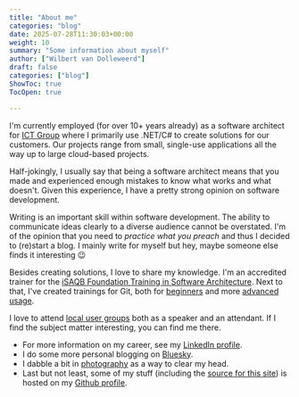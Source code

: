 ```yaml
---
title: "About me"
categories: "blog"
date: 2025-07-28T11:30:03+00:00
weight: 10
summary: "Some information about myself"
author: ["Wilbert van Dolleweerd"]
draft: false
categories: ["blog"]
ShowToc: true
TocOpen: true

---
```

I'm currently employed (for over 10+ years already) as a software architect for [ICT Group](https://www.ict.eu/nl) where 
I primarily use .NET/C# to create solutions for our customers. Our projects range from small, single-use applications all the way 
up to large cloud-based projects.

Half-jokingly, I usually say that being a software architect means that you made and experienced enough mistakes to know 
what works and what doesn't. Given this experience, I have a pretty strong opinion on software development.

Writing is an important skill within software development. The ability to communicate ideas clearly to a diverse audience cannot be overstated.
I'm of the opinion that you need to *practice what you preach* and thus I decided to (re)start a blog. I mainly write for myself but hey, maybe 
someone else finds it interesting :wink:

Besides creating solutions, I love to share my knowledge. I'm an accredited trainer for the 
[iSAQB Foundation Training in Software Architecture](https://www.isaqb.org/certifications/cpsa-certifications/cpsa-foundation-level/).
Next to that, I've created trainings for Git, both for [beginners](https://github.com/WilbertOnGithub/GitTraining_Beginners) and more 
[advanced usage](https://github.com/WilbertOnGithub/GitTraining_Advanced).

I love to attend [local user groups](https://www.meetup.com/nl-NL/nimma-codes-meetup-group/) both as a speaker and an attendant. If I find the 
subject matter interesting, you can find me there.

- For more information on my career, see my [LinkedIn profile](https://www.linkedin.com/in/wilbertvandolleweerd).
- I do some more personal blogging on [Bluesky](https://bsky.app/profile/weeveedee.bsky.social).
- I dabble a bit in [photography](https://www.flickr.com/photos/wilbertvandolleweerd/) as a way to clear my head.
- Last but not least, some of my stuff (including the [source for this site](https://github.com/WilbertOnGithub/wilbertongithub.github.io)) is hosted on my [Github profile](https://github.com/WilbertOnGithub).

